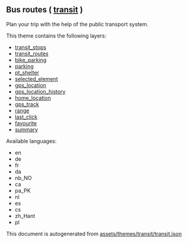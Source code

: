 [//]: # (WARNING: this file is automatically generated. Please find the sources at the bottom and edit those sources)



 Bus routes ( [transit](https://mapcomplete.org/transit) ) 
-----------------------------------------------------------



Plan your trip with the help of the public transport system.

This theme contains the following layers:



  - [transit_stops](../Layers/transit_stops.md)
  - [transit_routes](../Layers/transit_routes.md)
  - [bike_parking](../Layers/bike_parking.md)
  - [parking](../Layers/parking.md)
  - [pt_shelter](../Layers/pt_shelter.md)
  - [selected_element](../Layers/selected_element.md)
  - [gps_location](../Layers/gps_location.md)
  - [gps_location_history](../Layers/gps_location_history.md)
  - [home_location](../Layers/home_location.md)
  - [gps_track](../Layers/gps_track.md)
  - [range](../Layers/range.md)
  - [last_click](../Layers/last_click.md)
  - [favourite](../Layers/favourite.md)
  - [summary](../Layers/summary.md)


Available languages:



  - en
  - de
  - fr
  - da
  - nb_NO
  - ca
  - pa_PK
  - nl
  - es
  - cs
  - zh_Hant
  - pl
 

This document is autogenerated from [assets/themes/transit/transit.json](https://github.com/pietervdvn/MapComplete/blob/develop/assets/themes/transit/transit.json)
